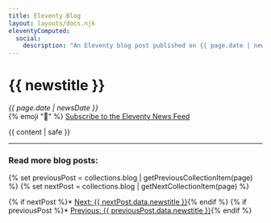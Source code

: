 ```yaml
---
title: Eleventy Blog
layout: layouts/docs.njk
eleventyComputed:
  social:
    description: "An Eleventy blog post published on {{ page.date | newsDate('LLLL yyyy') }}."
---
```

# {{ newstitle }}

<div class="lo lo-inline lo-separator-h" style="--lo-margin-h: 1.5em; --lo-margin-v: .5em">
  <div class="lo-c lo-nocontentwrap">
    <em>{{ page.date | newsDate }}</em>
  </div>
  <div class="lo-c lo-nocontentwrap">
    {% emoji "📢" %} <a href="/blog/feed.xml">Subscribe to the Eleventy News Feed</a>
  </div>
</div>

{{ content | safe }}


---

### Read more blog posts:

{% set previousPost = collections.blog | getPreviousCollectionItem(page) %}
{% set nextPost = collections.blog | getNextCollectionItem(page) %}

{% if nextPost %}* <a href="{{ nextPost.url }}">Next: {{ nextPost.data.newstitle }}</a>{% endif %}
{% if previousPost %}* <a href="{{ previousPost.url }}">Previous: {{ previousPost.data.newstitle }}</a>{% endif %}
